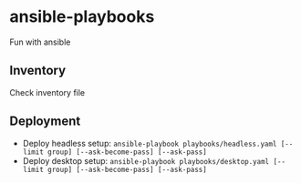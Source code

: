 # ansible-playbooks
Fun with ansible

## Inventory
Check inventory file

## Deployment
- Deploy headless setup: `ansible-playbook playbooks/headless.yaml [--limit group] [--ask-become-pass] [--ask-pass]`
- Deploy desktop setup: `ansible-playbook playbooks/desktop.yaml [--limit group] [--ask-become-pass] [--ask-pass]`
